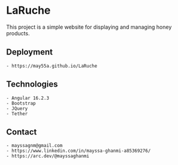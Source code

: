 # LaRuche

This project is a simple website for displaying and managing honey products.

## Deployment

    - https://may55a.github.io/LaRuche

## Technologies

    - Angular 16.2.3
    - Bootstrap
    - JQuery
    - Tether


## Contact

    - mayssagnm@gmail.com
    - https://www.linkedin.com/in/mayssa-ghanmi-a85369276/
    - https://arc.dev/@mayssaghanmi

